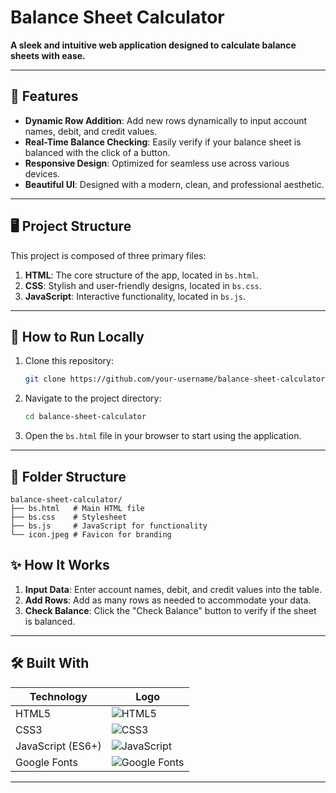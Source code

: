 # Balance Sheet Calculator 
**A sleek and intuitive web application designed to calculate balance sheets with ease.**

---

## 🌟 Features  

- **Dynamic Row Addition**: Add new rows dynamically to input account names, debit, and credit values.  
- **Real-Time Balance Checking**: Easily verify if your balance sheet is balanced with the click of a button.  
- **Responsive Design**: Optimized for seamless use across various devices.  
- **Beautiful UI**: Designed with a modern, clean, and professional aesthetic.  

---

## 🖥️ Project Structure  

This project is composed of three primary files:  

1. **HTML**: The core structure of the app, located in `bs.html`.  
2. **CSS**: Stylish and user-friendly designs, located in `bs.css`.  
3. **JavaScript**: Interactive functionality, located in `bs.js`.  

---

## 🚀 How to Run Locally  

1. Clone this repository:  
   ```bash  
   git clone https://github.com/your-username/balance-sheet-calculator.git  
   ```  
2. Navigate to the project directory:  
   ```bash  
   cd balance-sheet-calculator  
   ```  
3. Open the `bs.html` file in your browser to start using the application.  

---

## 📂 Folder Structure  

```  
balance-sheet-calculator/  
├── bs.html   # Main HTML file  
├── bs.css    # Stylesheet  
├── bs.js     # JavaScript for functionality  
└── icon.jpeg # Favicon for branding  
```  


## ✨ How It Works  

1. **Input Data**: Enter account names, debit, and credit values into the table.  
2. **Add Rows**: Add as many rows as needed to accommodate your data.  
3. **Check Balance**: Click the "Check Balance" button to verify if the sheet is balanced.  

---

## 🛠️ Built With  

| **Technology**      | **Logo**                                  |  
|----------------------|-------------------------------------------|  
| HTML5               | ![HTML5](https://img.shields.io/badge/HTML5-E34F26?style=for-the-badge&logo=html5&logoColor=white) |  
| CSS3                | ![CSS3](https://img.shields.io/badge/CSS3-1572B6?style=for-the-badge&logo=css3&logoColor=white) |  
| JavaScript (ES6+)   | ![JavaScript](https://img.shields.io/badge/JavaScript-F7DF1E?style=for-the-badge&logo=javascript&logoColor=black) |  
| Google Fonts        | ![Google Fonts](https://img.shields.io/badge/Google%20Fonts-4285F4?style=for-the-badge&logo=google&logoColor=white) |  

---
